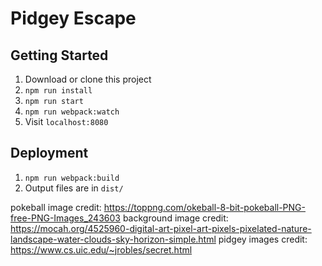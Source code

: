 # Pidgey Escape

## Getting Started

1. Download or clone this project
2. `npm run install`
3. `npm run start`
4. `npm run webpack:watch`
5. Visit `localhost:8080`

## Deployment

1. `npm run webpack:build`
2. Output files are in `dist/`


pokeball image credit: https://toppng.com/okeball-8-bit-pokeball-PNG-free-PNG-Images_243603
background image credit: https://mocah.org/4525960-digital-art-pixel-art-pixels-pixelated-nature-landscape-water-clouds-sky-horizon-simple.html
pidgey images credit: https://www.cs.uic.edu/~jrobles/secret.html